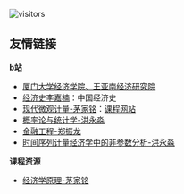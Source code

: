 ![visitors](https://visitor-badge.glitch.me/badge?page_id=rogerchenfz/XMU-Helper/tree/main/%E5%AD%A6%E4%B9%A0%E8%B5%84%E6%96%99/%E7%BB%8F%E6%B5%8E%E7%9B%B8%E5%85%B3)

## 友情链接

**b站**

- [厦门大学经济学院、王亚南经济研究院](https://space.bilibili.com/226018640/)
- [经济史李嘉楠](https://space.bilibili.com/508378437/)：中国经济史
- [现代微观计量-茅家铭](https://www.bilibili.com/video/BV1CE411y7h5)：[课程网站](https://jiamingmao.github.io/data-analysis/)
- [概率论与统计学-洪永淼](https://www.bilibili.com/video/BV11t411A7bp)
- [金融工程-郑振龙](https://www.bilibili.com/video/BV1Zx411U7Cb)
- [时间序列计量经济学中的非参数分析-洪永淼](https://www.bilibili.com/video/BV1dp4y1S7G1)
 
**课程资源**

- [经济学原理-茅家铭](https://github.com/jiamingmao/principles-of-economics)
